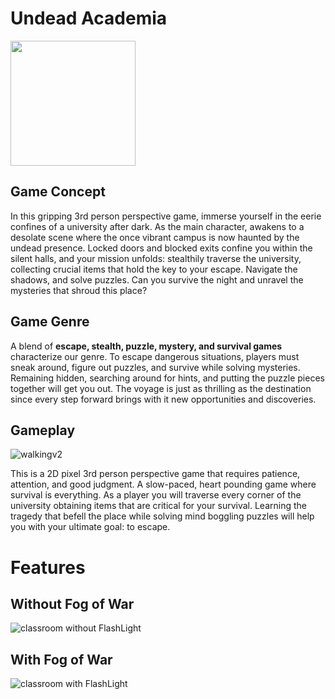 # Undead Academia
<img src="https://github.com/VintanaEnf/Undead-Academia/assets/104513214/1083182e-db0d-44e7-9fc5-0fd4ef66a5e7" width="200" height="200" />

## Game Concept
In this gripping 3rd person perspective game, immerse yourself in the eerie
confines of a university after dark. As the main character, awakens to a desolate scene
where the once vibrant campus is now haunted by the undead presence. Locked doors and
blocked exits confine you within the silent halls, and your mission unfolds: stealthily
traverse the university, collecting crucial items that hold the key to your escape. Navigate
the shadows, and solve puzzles. Can you survive the night and unravel the mysteries that
shroud this place?

## Game Genre
A blend of **escape, stealth, puzzle, mystery, and survival games** characterize our
genre. To escape dangerous situations, players must sneak around, figure out puzzles, and
survive while solving mysteries. Remaining hidden, searching around for hints, and
putting the puzzle pieces together will get you out. The voyage is just as thrilling as the
destination since every step forward brings with it new opportunities and discoveries.

## Gameplay
![walkingv2](https://github.com/VintanaEnf/Undead-Academia/assets/104513214/3b1316e6-7581-4e39-9cdf-979f898812d3)

This is a 2D pixel 3rd person perspective game that requires patience, attention,
and good judgment. A slow-paced, heart pounding game where survival is everything. As
a player you will traverse every corner of the university obtaining items that are critical
for your survival. Learning the tragedy that befell the place while solving mind boggling
puzzles will help you with your ultimate goal: to escape.

# Features
## Without Fog of War
![classroom without FlashLight](https://github.com/VintanaEnf/Undead-Academia/assets/104513214/66131e53-c0ff-41e6-8903-247c6ae4dccf)
## With Fog of War
![classroom with FlashLight](https://github.com/VintanaEnf/Undead-Academia/assets/104513214/5d883e7b-a296-45a1-ae58-f3f31f6c1bf6)
